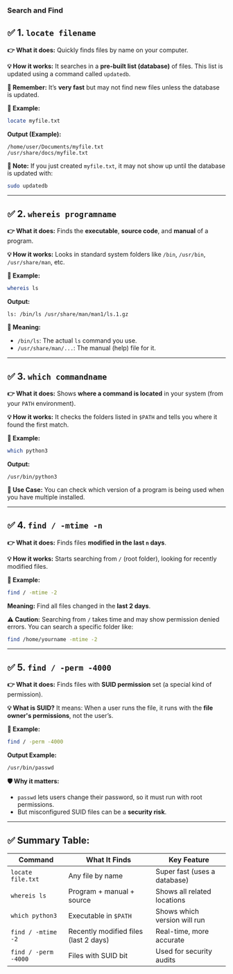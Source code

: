 ### Search and Find

## ✅ 1. `locate filename`

**👉 What it does:**
Quickly finds files by name on your computer.

**💡 How it works:**
It searches in a **pre-built list (database)** of files. This list is updated using a command called `updatedb`.

**🧠 Remember:**
It’s **very fast** but may not find new files unless the database is updated.

**📌 Example:**

```bash
locate myfile.txt
```

**Output (Example):**

```
/home/user/Documents/myfile.txt
/usr/share/docs/myfile.txt
```

**📣 Note:**
If you just created `myfile.txt`, it may not show up until the database is updated with:

```bash
sudo updatedb
```

---

## ✅ 2. `whereis programname`

**👉 What it does:**
Finds the **executable**, **source code**, and **manual** of a program.

**💡 How it works:**
Looks in standard system folders like `/bin`, `/usr/bin`, `/usr/share/man`, etc.

**📌 Example:**

```bash
whereis ls
```

**Output:**

```
ls: /bin/ls /usr/share/man/man1/ls.1.gz
```

**👀 Meaning:**

* `/bin/ls`: The actual `ls` command you use.
* `/usr/share/man/...`: The manual (help) file for it.

---

## ✅ 3. `which commandname`

**👉 What it does:**
Shows **where a command is located** in your system (from your `PATH` environment).

**💡 How it works:**
It checks the folders listed in `$PATH` and tells you where it found the first match.

**📌 Example:**

```bash
which python3
```

**Output:**

```
/usr/bin/python3
```

**🎯 Use Case:**
You can check which version of a program is being used when you have multiple installed.

---

## ✅ 4. `find / -mtime -n`

**👉 What it does:**
Finds files **modified in the last `n` days**.

**💡 How it works:**
Starts searching from `/` (root folder), looking for recently modified files.

**📌 Example:**

```bash
find / -mtime -2
```

**Meaning:**
Find all files changed in the **last 2 days**.

**⚠️ Caution:**
Searching from `/` takes time and may show permission denied errors. You can search a specific folder like:

```bash
find /home/yourname -mtime -2
```

---

## ✅ 5. `find / -perm -4000`

**👉 What it does:**
Finds files with **SUID permission** set (a special kind of permission).

**💡 What is SUID?**
It means: When a user runs the file, it runs with the **file owner's permissions**, not the user’s.

**📌 Example:**

```bash
find / -perm -4000
```

**Output Example:**

```
/usr/bin/passwd
```

**🛡️ Why it matters:**

* `passwd` lets users change their password, so it must run with root permissions.
* But misconfigured SUID files can be a **security risk**.

---

## ✅ Summary Table:

| Command              | What It Finds                         | Key Feature                  |
| -------------------- | ------------------------------------- | ---------------------------- |
| `locate file.txt`    | Any file by name                      | Super fast (uses a database) |
| `whereis ls`         | Program + manual + source             | Shows all related locations  |
| `which python3`      | Executable in `$PATH`                 | Shows which version will run |
| `find / -mtime -2`   | Recently modified files (last 2 days) | Real-time, more accurate     |
| `find / -perm -4000` | Files with SUID bit                   | Used for security audits     |



